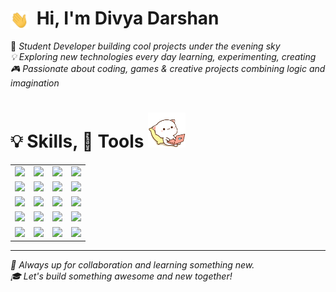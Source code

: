 # <img src="./gif/hi.gif" width="29" style="vertical-align: middle; margin-right: 6px;"> Hi, I'm Divya Darshan 
🌌 *Student Developer building cool projects under the evening sky  
💡 Exploring new technologies every day learning, experimenting, creating  
🎮 Passionate about coding, games & creative projects combining logic and imagination*

<!--<div style="border: 1px solid #ccc; border-collapse: collapse; border-radius: 6px; overflow: hidden; width: fit-content;">
  <picture>
    <source 
      srcset="https://github-readme-stats.vercel.app/api?username=Divya-Darshan&show_icons=true&bg_color=00000000&theme=dark" 
      media="(prefers-color-scheme: dark)" />
    <source 
      srcset="https://github-readme-stats.vercel.app/api?username=Divya-Darshan&show_icons=true&bg_color=00000000&theme=default" 
      media="(prefers-color-scheme: light)" />
    <img 
      src="https://github-readme-stats.vercel.app/api?username=Divya-Darshan&show_icons=true&bg_color=00000000" 
      alt="My GitHub Stats" />
  </picture>
</div>]-->
# 💡 Skills, 🔨 Tools <img src="./gif/catcode.gif" width="60"> 

<table>
  <tr>
    <td><img src="https://img.shields.io/badge/JavaScript-F7DF1E?style=flat&logo=javascript&logoColor=black"/></td>
    <td><img src="https://img.shields.io/badge/C-00599C?style=flat&logo=c&logoColor=white"/></td>
    <td><img src="https://img.shields.io/badge/Java-ED8B00?style=flat&logo=java&logoColor=white"/></td>
    <td><img src="https://img.shields.io/badge/Python-3776AB?style=flat&logo=python&logoColor=white"/></td>
  </tr>
  <tr>
    <td><img src="https://img.shields.io/badge/HTML5-E34F26?style=flat&logo=html5&logoColor=white"/></td>
    <td><img src="https://img.shields.io/badge/CSS3-1572B6?style=flat&logo=css3&logoColor=white"/></td>
    <td><img src="https://img.shields.io/badge/Node.js-339933?style=flat&logo=nodedotjs&logoColor=white"/></td>
    <td><img src="https://img.shields.io/badge/React-20232A?style=flat&logo=react&logoColor=61DAFB"/></td>
  </tr>
  <tr>
    <td><img src="https://img.shields.io/badge/MongoDB-47A248?style=flat&logo=mongodb&logoColor=white"/></td>
    <td><img src="https://img.shields.io/badge/MySQL-4479A1?style=flat&logo=mysql&logoColor=white"/></td>
    <td><img src="https://img.shields.io/badge/Godot-478CBF?style=flat&logo=godot-engine&logoColor=white"/></td>
    <td><img src="https://img.shields.io/badge/Unreal-313131?style=flat&logo=unrealengine&logoColor=white"/></td> 
  </tr>
  <tr>
    <td><img src="https://img.shields.io/badge/Git-F05032?style=flat&logo=git&logoColor=white"/></td>
    <td><img src="https://img.shields.io/badge/GitHub-181717?style=flat&logo=github&logoColor=white"/></td>
    <td><img src="https://img.shields.io/badge/GitLab-FFFFFF?style=flat&logo=gitlab&logoColor=orange"/></td>
    <td><img src="https://img.shields.io/badge/Terminal-000000?style=flat&logo=gnu-bash&logoColor=white"/></td>

  </tr>
    <tr>
    <td><img src="https://img.shields.io/badge/Blender-F5792A?style=flat&logo=blender&logoColor=white"/></td>
    <td><img src="https://img.shields.io/badge/GIMP-5C5543?style=flat&logo=gimp&logoColor=white"/></td>
    <td><img src="https://img.shields.io/badge/Android%20Studio-3DDC84?style=flat&logo=android-studio&logoColor=white"/></td>
    <td><img src="https://img.shields.io/badge/VS%20Code-007ACC?style=flat&logo=Visual%20Studio%20Code&logoColor=white"/></td>
  </tr> 
</table> 





---

*🤗 Always up for collaboration and learning something new.  
🎓 Let's build something awesome and new together!*
